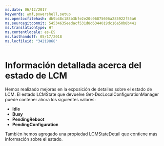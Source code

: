 ```yaml
---
ms.date: 06/12/2017
keywords: wmf,powershell,setup
ms.openlocfilehash: db9b48c188b3bfe2e20c06875606a285922f55a6
ms.sourcegitcommit: 54534635eedacf531d8d6344019dc16a50b8b441
ms.translationtype: HT
ms.contentlocale: es-ES
ms.lasthandoff: 05/17/2018
ms.locfileid: "34219868"
---
```

# <a name="detailed-information-about-lcm-state"></a>Información detallada acerca del estado de LCM

Hemos realizado mejoras en la exposición de detalles sobre el estado de LCM. El estado LCMState que devuelve Get-DscLocalConfigurationManager puede contener ahora los siguientes valores:

* **Idle**
* **Busy**
* **PendingReboot**
* **PendingConfiguration**

También hemos agregado una propiedad LCMStateDetail que contiene más información sobre el estado.
